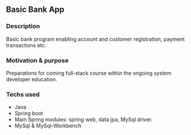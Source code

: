 ## Basic Bank App 

### Description
Basic bank program enabling account and customer registration, payment transactions etc. 

### Motivation & purpose
Preparations for coming full-stack course within the ongoing system developer education.

### Techs used
- Java
- Spring boot
- Main Spring modules: spring web, data jpa, MySql driver. 
- MySql & MySql-Workbench

